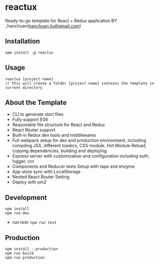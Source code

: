 reactux
=================
Ready-to-go template for React + Redux application
BY _haochuan(haochuan.liu@gmail.com)

Installation
------------

    npm install -g reactux
    
Usage
------------

    reactux [project name]
    // this will create a folder [project name] contains the template in current directory

About the Template
------------

- CLI to generate start files
- Fully support ES6 
- Reasonable file structure for React and Redux
- React Router support
- Built-in Redux dev tools and middlewares 
- Full webpack setup for dev and production environment, including compiling JSX, different loaders, CSS module, Hot Module Reload, copying dependencies, building and deploying
- Express server with customization and configuration including auth, logger, cor 
- Components and Reducer tests Setup with tape and enzyme
- App store sync with LocalStorage 
- Nested React Router Setting
- Deploy with pm2 

Development
------------

```
npm install
npm run dev
```

- run test: `npm run test`

Production
------------

```
npm install --production
npm run build
npm run production
```